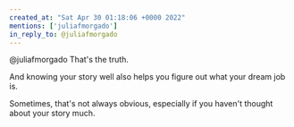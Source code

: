 ```yaml
---
created_at: "Sat Apr 30 01:18:06 +0000 2022"
mentions: ['juliafmorgado']
in_reply_to: @juliafmorgado
---
```


@juliafmorgado That's the truth.

And knowing your story well also helps you figure out what your dream job is.

Sometimes, that's not always obvious,  especially if you haven't thought about your story much.